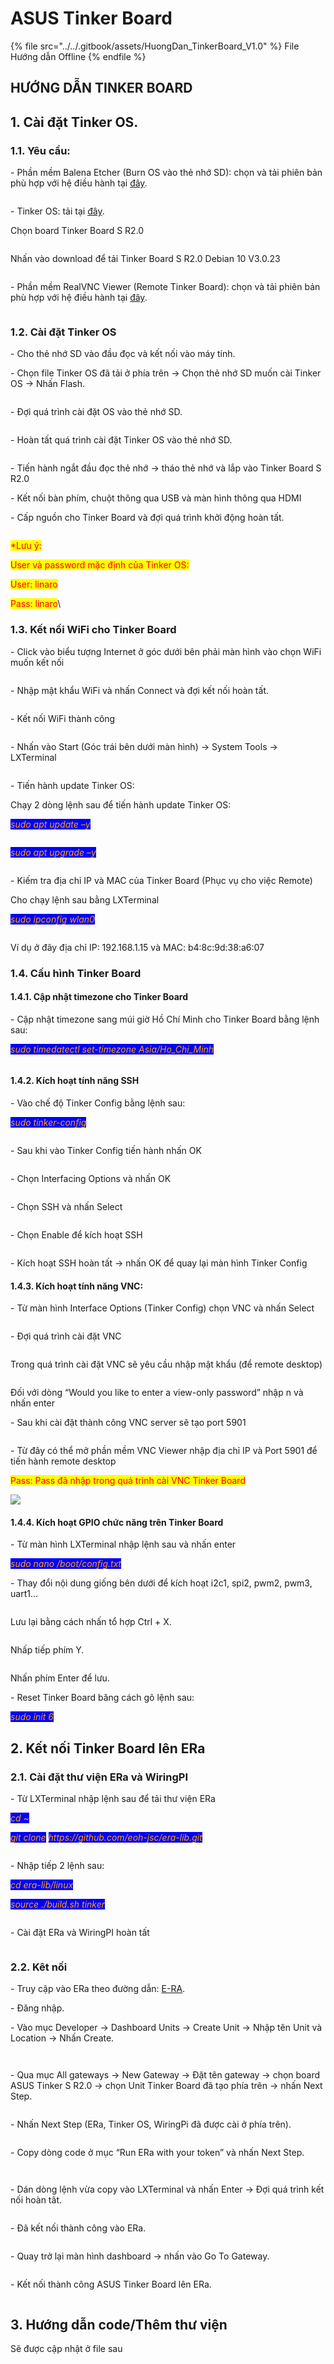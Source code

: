 # ASUS Tinker Board

{% file src="../../.gitbook/assets/HuongDan_TinkerBoard_V1.0" %}
File Hướng dẫn Offline
{% endfile %}

## HƯỚNG DẪN TINKER BOARD

## 1. Cài đặt Tinker OS.

### 1.1. Yêu cầu:

\- Phần mềm Balena Etcher (Burn OS vào thẻ nhớ SD): chọn và tải phiên bản phù hợp với hệ điều hành tại [đây](https://etcher.balena.io/#download-etcher).

<figure><img src="../../.gitbook/assets/image (12) (1) (1) (1) (1).png" alt=""><figcaption></figcaption></figure>

\- Tinker OS: tải tại [đây](https://tinker-board.asus.com/download-list.html).

Chọn board Tinker Board S R2.0

<figure><img src="../../.gitbook/assets/image (13) (1) (1) (1) (1).png" alt=""><figcaption></figcaption></figure>

Nhấn vào download để tải Tinker Board S R2.0 Debian 10 V3.0.23

<figure><img src="../../.gitbook/assets/image (14) (1) (1) (1) (1).png" alt=""><figcaption></figcaption></figure>

\- Phần mềm RealVNC Viewer (Remote Tinker Board): chọn và tải phiên bản phù hợp với hệ điều hành tại [đây](https://www.realvnc.com/en/connect/download/viewer/).

&#x20;

<figure><img src="../../.gitbook/assets/image (15) (1).png" alt=""><figcaption></figcaption></figure>

### 1.2. Cài đặt Tinker OS

\- Cho thẻ nhớ SD vào đầu đọc và kết nối vào máy tính.

\- Chọn file Tinker OS đã tải ở phía trên -> Chọn thẻ nhớ SD muốn cài Tinker OS -> Nhấn Flash.

<figure><img src="../../.gitbook/assets/image (17) (1).png" alt=""><figcaption></figcaption></figure>

\- Đợi quá trình cài đặt OS vào thẻ nhớ SD.

<figure><img src="../../.gitbook/assets/image (18) (1).png" alt=""><figcaption></figcaption></figure>

\- Hoàn tất quá trình cài đặt Tinker OS vào thẻ nhớ SD.

<figure><img src="../../.gitbook/assets/image (21) (1).png" alt=""><figcaption></figcaption></figure>

\- Tiến hành ngắt đầu đọc thẻ nhớ -> tháo thẻ nhớ và lắp vào Tinker Board S R2.0

\- Kết nối bàn phím, chuột thông qua USB và màn hình thông qua HDMI

\- Cấp nguồn cho Tinker Board và đợi quá trình khởi động hoàn tất.

<figure><img src="../../.gitbook/assets/image (23) (1).png" alt=""><figcaption></figcaption></figure>

<mark style="color:red;">\*Lưu ý:</mark>

<mark style="color:red;">User và password mặc định của Tinker OS:</mark>

<mark style="color:red;">User: linaro</mark>

<mark style="color:red;">Pass: linaro</mark>\


### 1.3. Kết nối WiFi cho Tinker Board

\- Click vào biểu tượng Internet ở góc dưới bên phải màn hình vào chọn WiFi muốn kết nối

<figure><img src="../../.gitbook/assets/image (24) (1).png" alt=""><figcaption></figcaption></figure>

\- Nhập mật khẩu WiFi và nhấn Connect và đợi kết nối hoàn tất.

<figure><img src="../../.gitbook/assets/image (25) (1).png" alt=""><figcaption></figcaption></figure>

\- Kết nối WiFi thành công

<figure><img src="../../.gitbook/assets/image (26) (1).png" alt=""><figcaption></figcaption></figure>

\- Nhấn vào Start (Góc trái bên dưới màn hình) -> System Tools -> LXTerminal

<figure><img src="../../.gitbook/assets/image (27) (1).png" alt=""><figcaption></figcaption></figure>

\- Tiến hành update Tinker OS:

Chạy 2 dòng lệnh sau để tiến hành update Tinker OS:

_<mark style="color:orange;background-color:blue;">sudo apt update –y</mark>_

<figure><img src="../../.gitbook/assets/image (28) (1).png" alt=""><figcaption></figcaption></figure>

_<mark style="color:orange;background-color:blue;">sudo apt upgrade –y</mark>_

<figure><img src="../../.gitbook/assets/image (29) (1).png" alt=""><figcaption></figcaption></figure>

\- Kiếm tra địa chỉ IP và MAC của Tinker Board (Phục vụ cho việc Remote)

Cho chạy lệnh sau bằng LXTerminal

_<mark style="color:orange;background-color:blue;">sudo ipconfig wlan0</mark>_

<figure><img src="../../.gitbook/assets/image (30) (1).png" alt=""><figcaption></figcaption></figure>

Ví dụ ở đây địa chỉ IP: 192.168.1.15 và MAC: b4:8c:9d:38:a6:07

### 1.4. Cấu hình Tinker Board

#### 1.4.1. Cập nhật timezone cho Tinker Board

\- Cập nhật timezone sang múi giờ Hồ Chí Minh cho Tinker Board bằng lệnh sau:

_<mark style="color:orange;background-color:blue;">sudo timedatectl set-timezone Asia/Ho\_Chi\_Minh</mark>_

<figure><img src="../../.gitbook/assets/image (31) (1).png" alt=""><figcaption></figcaption></figure>

#### 1.4.2. Kích hoạt tính năng SSH

\- Vào chế độ Tinker Config bằng lệnh sau:

_<mark style="color:orange;background-color:blue;">sudo tinker-config</mark>_

<figure><img src="../../.gitbook/assets/image (32) (1).png" alt=""><figcaption></figcaption></figure>

\- Sau khi vào Tinker Config tiến hành nhấn OK

<figure><img src="../../.gitbook/assets/image (33) (1).png" alt=""><figcaption></figcaption></figure>

\- Chọn Interfacing Options và nhấn OK

<figure><img src="../../.gitbook/assets/image (34) (1).png" alt=""><figcaption></figcaption></figure>

\- Chọn SSH và nhấn Select

<figure><img src="../../.gitbook/assets/image (35) (1).png" alt=""><figcaption></figcaption></figure>

\- Chọn Enable để kích hoạt SSH

<figure><img src="../../.gitbook/assets/image (36) (1).png" alt=""><figcaption></figcaption></figure>

\- Kích hoạt SSH hoàn tất -> nhấn OK để quay lại màn hình Tinker Config&#x20;

#### 1.4.3. Kích hoạt tính năng VNC:

\- Từ màn hình Interface Options (Tinker Config) chọn VNC và nhấn Select

<figure><img src="../../.gitbook/assets/image (37).png" alt=""><figcaption></figcaption></figure>

\- Đợi quá trình cài đặt VNC

<figure><img src="../../.gitbook/assets/image (38).png" alt=""><figcaption></figcaption></figure>

Trong quá trình cài đặt VNC sẽ yêu cầu nhập mật khẩu (để remote desktop)

<figure><img src="../../.gitbook/assets/image (39).png" alt=""><figcaption></figcaption></figure>

Đối với dòng “Would you like to enter a view-only password” nhập n và nhấn enter

\- Sau khi cài đặt thành công VNC server sẽ tạo port 5901

<figure><img src="../../.gitbook/assets/image (40).png" alt=""><figcaption></figcaption></figure>

\- Từ đây có thể mở phần mềm VNC Viewer nhập địa chỉ IP và Port 5901 để tiến hành remote desktop

<mark style="color:red;">Pass: Pass đã nhập trong quá trình cài VNC Tinker Board</mark>

![](<../../.gitbook/assets/image (41).png>)&#x20;

#### 1.4.4. Kích hoạt GPIO chức năng trên Tinker Board

\- Từ màn hình LXTerminal nhập lệnh sau và nhấn enter

_<mark style="color:orange;background-color:blue;">sudo nano /boot/config.txt</mark>_

\- Thay đổi nội dung giống bên dưới để kích hoạt i2c1, spi2, pwm2, pwm3, uart1...

<figure><img src="../../.gitbook/assets/image (43).png" alt=""><figcaption></figcaption></figure>

Lưu lại bằng cách nhấn tổ hợp Ctrl + X.

<figure><img src="../../.gitbook/assets/image (44).png" alt=""><figcaption></figcaption></figure>

Nhấp tiếp phím Y.

<figure><img src="../../.gitbook/assets/image (45).png" alt=""><figcaption></figcaption></figure>

Nhấn phím Enter để lưu.

\- Reset Tinker Board băng cách gõ lệnh sau:

_<mark style="color:orange;background-color:blue;">sudo init 6</mark>_

## 2. Kết nối Tinker Board lên ERa

### 2.1. Cài đặt thư viện ERa và WiringPI

\- Từ LXTerminal nhập lệnh sau để tải thư viện ERa

_<mark style="color:orange;background-color:blue;">cd \~</mark>_

_<mark style="color:orange;background-color:blue;">git clone</mark>_ [_<mark style="color:orange;background-color:blue;">https://github.com/eoh-jsc/era-lib.git</mark>_](https://github.com/eoh-jsc/era-lib.git)

<figure><img src="../../.gitbook/assets/image (46).png" alt=""><figcaption></figcaption></figure>

\- Nhập tiếp 2 lệnh sau:

_<mark style="color:orange;background-color:blue;">cd era-lib/linux</mark>_

_<mark style="color:orange;background-color:blue;">source ./build.sh tinker</mark>_

<figure><img src="../../.gitbook/assets/image (47).png" alt=""><figcaption></figcaption></figure>

\- Cài đặt ERa và WiringPI hoàn tất

<figure><img src="../../.gitbook/assets/image (48).png" alt=""><figcaption></figcaption></figure>

### 2.2. Kêt nối

\- Truy cập vào ERa theo đường dẫn: [E-RA](https://app.e-ra.io/login).

\- Đăng nhập.

\- Vào mục Developer -> Dashboard Units -> Create Unit -> Nhập tên Unit và Location -> Nhấn Create.

<figure><img src="../../.gitbook/assets/image (8) (1) (1) (1) (1).png" alt=""><figcaption></figcaption></figure>

<figure><img src="../../.gitbook/assets/image (9) (1) (1) (1) (1).png" alt=""><figcaption></figcaption></figure>

\- Qua mục All gateways -> New Gateway -> Đặt tên gateway -> chọn board ASUS Tinker S R2.0 -> chọn Unit Tinker Board đã tạo phía trên -> nhấn Next Step.

<figure><img src="../../.gitbook/assets/image (10) (1) (1) (1) (1).png" alt=""><figcaption></figcaption></figure>

\- Nhấn Next Step (ERa, Tinker OS, WiringPi đã được cài ở phía trên).

<figure><img src="../../.gitbook/assets/image (14) (1) (1) (1).png" alt=""><figcaption></figcaption></figure>

\- Copy dòng code ở mục “Run ERa with your token” và nhấn Next Step.

<figure><img src="../../.gitbook/assets/image (1) (1) (1) (1) (1) (1).png" alt=""><figcaption></figcaption></figure>

<figure><img src="../../.gitbook/assets/image (2) (1) (1) (1) (1) (1).png" alt=""><figcaption></figcaption></figure>

\- Dán dòng lệnh vừa copy vào LXTerminal và nhấn Enter -> Đợi quá trình kết nối hoàn tât.

<figure><img src="../../.gitbook/assets/image (3) (1) (1) (1) (1) (1).png" alt=""><figcaption></figcaption></figure>

\- Đã kết nối thành công vào ERa.

<figure><img src="../../.gitbook/assets/image (4) (1) (1) (1) (1) (1).png" alt=""><figcaption></figcaption></figure>

\- Quay trở lại màn hình dashboard -> nhấn vào Go To Gateway.

<figure><img src="../../.gitbook/assets/image (5) (1) (1) (1) (1) (1).png" alt=""><figcaption></figcaption></figure>

\- Kết nối thành công ASUS Tinker Board lên ERa.

<figure><img src="../../.gitbook/assets/image (7) (1) (1) (1) (1).png" alt=""><figcaption></figcaption></figure>

## 3. Hướng dẫn code/Thêm thư viện

Sẽ được cập nhật ở file sau
